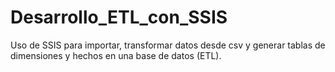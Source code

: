 # Desarrollo_ETL_con_SSIS
Uso de SSIS para importar, transformar datos desde csv y generar tablas de dimensiones y hechos en una base de datos (ETL).
